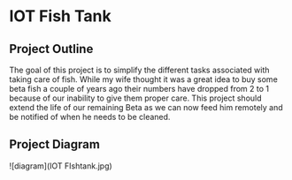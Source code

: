 # IOT Fish Tank

## Project Outline

The goal of this project is to simplify the different tasks associated with taking care of fish. While my wife thought it was a great idea to buy some beta fish a couple of years ago their numbers have dropped from 2 to 1 because of our inability to give them proper care. This project should extend the life of our remaining Beta as we can now feed him remotely and be notified of when he needs to be cleaned.

## Project Diagram

![diagram](IOT FIshtank.jpg)
